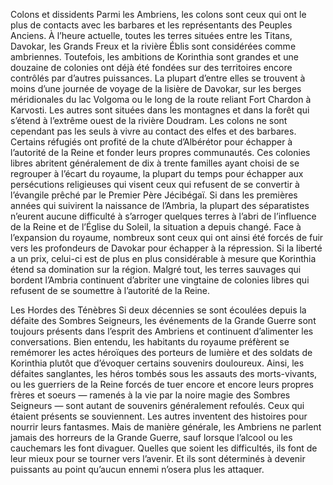 Colons et dissidents
Parmi les Ambriens, les colons sont ceux qui ont le plus de contacts avec les
barbares et les représentants des Peuples Anciens. À l’heure actuelle, toutes
les terres situées entre les Titans, Davokar, les Grands Freux et la rivière Éblis
sont considérées comme ambriennes. Toutefois, les ambitions de Korinthia
sont grandes et une douzaine de colonies ont déjà été fondées sur des
territoires encore contrôlés par d’autres puissances. La plupart d’entre elles
se trouvent à moins d’une journée de voyage de la lisière de Davokar, sur les
berges méridionales du lac Volgoma ou le long de la route reliant Fort Chardon
à Karvosti. Les autres sont situées dans les montagnes et dans la forêt qui
s’étend à l’extrême ouest de la rivière Doudram.
Les colons ne sont cependant pas les seuls à vivre au contact des elfes
et des barbares. Certains réfugiés ont profité de la chute d’Albérétor pour
échapper à l’autorité de la Reine et fonder leurs propres communautés.
Ces colonies libres abritent généralement de dix à trente familles ayant
choisi de se regrouper à l’écart du royaume, la plupart du temps pour
échapper aux persécutions religieuses qui visent ceux qui refusent de se
convertir à l’évangile prêché par le Premier Père Jécibégaï.
Si dans les premières années qui suivirent la naissance de l’Ambria, la
plupart des séparatistes n’eurent aucune difficulté à s’arroger quelques
terres à l’abri de l’influence de la Reine et de l’Église du Soleil, la situation a
depuis changé. Face à l’expansion du royaume, nombreux sont ceux qui ont
ainsi été forcés de fuir vers les profondeurs de Davokar pour échapper à la
répression. Si la liberté a un prix, celui-ci est de plus en plus considérable
à mesure que Korinthia étend sa domination sur la région. Malgré tout, les
terres sauvages qui bordent l’Ambria continuent d’abriter une vingtaine de
colonies libres qui refusent de se soumettre à l’autorité de la Reine.

Les Hordes des Ténèbres
Si deux décennies se sont écoulées depuis
la défaite des Sombres Seigneurs, les événements
de la Grande Guerre sont toujours
présents dans l’esprit des Ambriens et
continuent d’alimenter les conversations.
Bien entendu, les habitants du
royaume préfèrent se remémorer les actes
héroïques des porteurs de lumière et des
soldats de Korinthia plutôt que d’évoquer
certains souvenirs douloureux. Ainsi, les
défaites sanglantes, les héros tombés
sous les assauts des morts-vivants, ou les
guerriers de la Reine forcés de tuer encore
et encore leurs propres frères et soeurs —
ramenés à la vie par la noire magie des
Sombres Seigneurs — sont autant de
souvenirs généralement refoulés.
Ceux qui étaient présents se souviennent.
Les autres inventent des
histoires pour nourrir leurs fantasmes.
Mais de manière générale, les Ambriens
ne parlent jamais des horreurs de la
Grande Guerre, sauf lorsque l’alcool ou
les cauchemars les font divaguer. Quelles
que soient les difficultés, ils font de leur
mieux pour se tourner vers l’avenir. Et ils
sont déterminés à devenir puissants au
point qu’aucun ennemi n’osera plus les
attaquer.